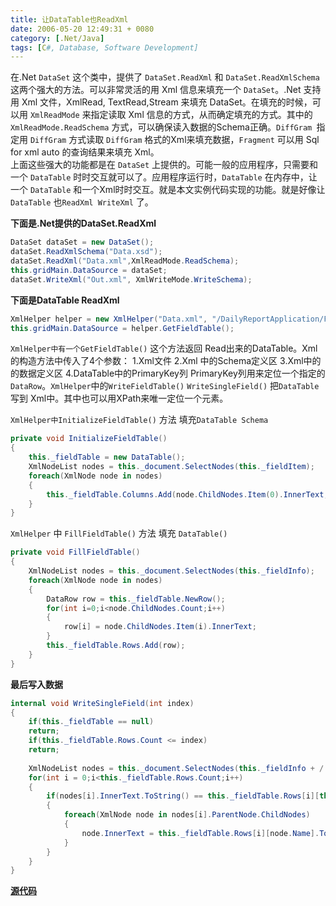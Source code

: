 ```yaml
---
title: 让DataTable也ReadXml
date: 2006-05-20 12:49:31 + 0080
category: [.Net/Java]
tags: [C#, Database, Software Development]
---
```


在.Net `DataSet` 这个类中，提供了 `DataSet.ReadXml` 和 `DataSet.ReadXmlSchema` 这两个强大的方法。可以非常灵活的用 Xml 信息来填充一个 `DataSet`。.Net 支持用 Xml 文件，XmlRead, TextRead,Stream 来填充 DataSet。在填充的时候，可以用 `XmlReadMode` 来指定读取 Xml 信息的方式，从而确定填充的方式。其中的 `XmlReadMode.ReadSchema` 方式，可以确保读入数据的Schema正确。`DiffGram `指定用 `DiffGram` 方式读取 `DiffGram` 格式的Xml来填充数据，`Fragment` 可以用 Sql for xml auto 的查询结果来填充 Xml。  
上面这些强大的功能都是在 `DataSet` 上提供的。可能一般的应用程序，只需要和一个 `DataTable` 时时交互就可以了。应用程序运行时，`DataTable` 在内存中，让一个 `DataTable` 和一个Xml时时交互。就是本文实例代码实现的功能。就是好像让`DataTable` 也`ReadXml WriteXml` 了。  

 **下面是.Net提供的DataSet.ReadXml**  

```c#
DataSet dataSet = new DataSet();  
dataSet.ReadXmlSchema("Data.xsd");  
dataSet.ReadXml("Data.xml",XmlReadMode.ReadSchema);  
this.gridMain.DataSource = dataSet;  
dataSet.WriteXml("Out.xml", XmlWriteMode.WriteSchema);  
```

 **下面是DataTable ReadXml**  

```c#
XmlHelper helper = new XmlHelper("Data.xml", "/DailyReportApplication/FieldItem", "/DailyReportApplication/FieldInfo", 0);  
this.gridMain.DataSource = helper.GetFieldTable();  
```
`XmlHelper中有一个GetFieldTable()` 这个方法返回 Read出来的DataTable。Xml的构造方法中传入了4个参数：
1.Xml文件 
2.Xml 中的Schema定义区 
3.Xml中的的数据定义区 
4.DataTable中的PrimaryKey列
PrimaryKey列用来定位一个指定的`DataRow`。`XmlHelper`中的`WriteFieldTable()` `WriteSingleField()` 把`DataTable` 写到 Xml中。其中也可以用XPath来唯一定位一个元素。  

`XmlHelper中InitializeFieldTable()` 方法 填充`DataTable Schema`  
```c#
private void InitializeFieldTable()  
{  
    this._fieldTable = new DataTable();  
    XmlNodeList nodes = this._document.SelectNodes(this._fieldItem);  
    foreach(XmlNode node in nodes)  
    {  
        this._fieldTable.Columns.Add(node.ChildNodes.Item(0).InnerText, System.Type.GetType(node.ChildNodes.Item(1).InnerText));  
    }  
}  
```

`XmlHelper` 中 `FillFieldTable()` 方法 填充 `DataTable()`  

```c#    
private void FillFieldTable()  
{  
    XmlNodeList nodes = this._document.SelectNodes(this._fieldInfo);  
    foreach(XmlNode node in nodes)  
    {  
        DataRow row = this._fieldTable.NewRow();  
        for(int i=0;i<node.ChildNodes.Count;i++)  
        {  
            row[i] = node.ChildNodes.Item(i).InnerText;  
        }  
        this._fieldTable.Rows.Add(row);  
    }  
}  
```

**最后写入数据**
```c#  
internal void WriteSingleField(int index)  
{  
    if(this._fieldTable == null)  
    return;  
    if(this._fieldTable.Rows.Count <= index)  
    return;  
    
    XmlNodeList nodes = this._document.SelectNodes(this._fieldInfo + / + this._fieldTable.Columns[this._uniqueColumnIndex].ColumnName);  
    for(int i = 0;i<this._fieldTable.Rows.Count;i++)  
    {  
        if(nodes[i].InnerText.ToString() == this._fieldTable.Rows[i][this._uniqueColumnIndex].ToString())  
        {  
            foreach(XmlNode node in nodes[i].ParentNode.ChildNodes)  
            {  
                node.InnerText = this._fieldTable.Rows[i][node.Name].ToString();  
            }  
        }  
    }  
}  
```

[**源代码**](/assets/attachments/2006/05/21_100044_41s7DataSetDataTable.rar)
